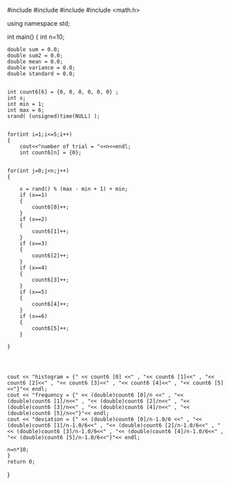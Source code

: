 #include <iostream>
#include <cstdlib>
#include <ctime>
#include <math.h>

using namespace std;

int main()
{
    int n=10;

    double sum = 0.0;
    double sum2 = 0.0;
    double mean = 0.0;
    double variance = 0.0;
    double standard = 0.0;


    int count6[6] = {0, 0, 0, 0, 0, 0} ;
    int x;
    int min = 1;
    int max = 6;
    srand( (unsigned)time(NULL) );


    for(int i=1;i<=5;i++)
    {
        cout<<"number of trial = "<<n<<endl;
        int count6[n] = {0};


    for(int j=0;j<n;j++)
    {

        x = rand() % (max - min + 1) + min;
        if (x==1)
        {
            count6[0]++;
        }
        if (x==2)
        {
            count6[1]++;
        }
        if (x==3)
        {
            count6[2]++;
        }
        if (x==4)
        {
            count6[3]++;
        }
        if (x==5)
        {
            count6[4]++;
        }
        if (x==6)
        {
            count6[5]++;
        }

    }




    cout << "histogram = {" << count6 [0] <<" , "<< count6 [1]<<" , "<< count6 [2]<<" , "<< count6 [3]<<" , "<< count6 [4]<<" , "<< count6 [5]<<"}"<< endl;
    cout << "frequency = {" << (double)count6 [0]/n <<" , "<< (double)count6 [1]/n<<" , "<< (double)count6 [2]/n<<" , "<< (double)count6 [3]/n<<" , "<< (double)count6 [4]/n<<" , "<< (double)count6 [5]/n<<"}"<< endl;
    cout << "deviation = {" << (double)count6 [0]/n-1.0/6 <<" , "<< (double)count6 [1]/n-1.0/6<<" , "<< (double)count6 [2]/n-1.0/6<<" , "<< (double)count6 [3]/n-1.0/6<<" , "<< (double)count6 [4]/n-1.0/6<<" , "<< (double)count6 [5]/n-1.0/6<<"}"<< endl;

    n=n*10;
    }
    return 0;
}
